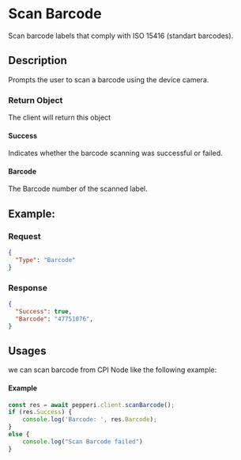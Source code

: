 # Scan Barcode
Scan barcode labels that comply with ISO 15416 (standart barcodes).

## Description
Prompts the user to scan a barcode using the device camera.
### Return Object
The client will return this object

#### Success
Indicates whether the barcode scanning was successful or failed.
#### Barcode
The Barcode number of the scanned label. 
## Example:

### Request
```json
{
  "Type": "Barcode"
}
```

### Response
```json
{
  "Success": true,
  "Barcode": "47751076",
}
```

## Usages
we can scan barcode from  CPI Node like the following example:

#### Example 
```typescript
const res = await pepperi.client.scanBarcode();
if (res.Success) {
    console.log('Barcode: ', res.Barcode);
}
else {
    console.log("Scan Barcode failed")
}

```
